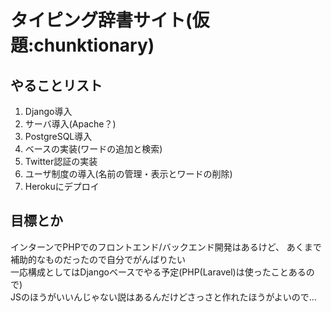 # タイピング辞書サイト(仮題:chunktionary)

## やることリスト

1. Django導入
2. サーバ導入(Apache？)
3. PostgreSQL導入
4. ベースの実装(ワードの追加と検索)
5. Twitter認証の実装
6. ユーザ制度の導入(名前の管理・表示とワードの削除)
7. Herokuにデプロイ

## 目標とか

インターンでPHPでのフロントエンド/バックエンド開発はあるけど、
あくまで補助的なものだったので自分でがんばりたい\
一応構成としてはDjangoベースでやる予定(PHP(Laravel)は使ったことあるので)\
JSのほうがいいんじゃない説はあるんだけどさっさと作れたほうがよいので…